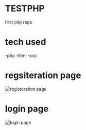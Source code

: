 # TESTPHP
first php repo

# tech used
-php
-html
-css

# regsiteration page
![registeration page](projphp/register.png)
# login page

![login page](projphp/login.png)
